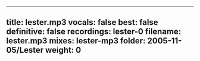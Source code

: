 
---
title: lester.mp3
vocals: false
best: false
definitive: false
recordings: lester-0
filename: lester.mp3
mixes: lester-mp3
folder: 2005-11-05/Lester
weight: 0
---
